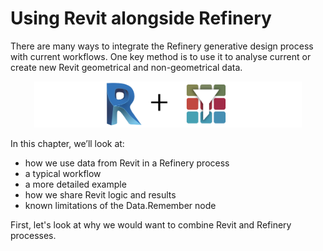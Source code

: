 # Using Revit alongside Refinery
There are many ways to integrate the Refinery generative design process with current workflows. One key method is to use it to analyse current or create new Revit geometrical and non-geometrical data.

<p align="center">
<img src="../../.gitbook/assets/hello/revitandrefinery.png" style="width:85%;"/>
</p>

In this chapter, we’ll look at:

* how we use data from Revit in a Refinery process
* a typical workflow
* a more detailed example
* how we share Revit logic and results
* known limitations of the Data.Remember node
  
First, let's look at why we would want to combine Revit and Refinery processes. 
